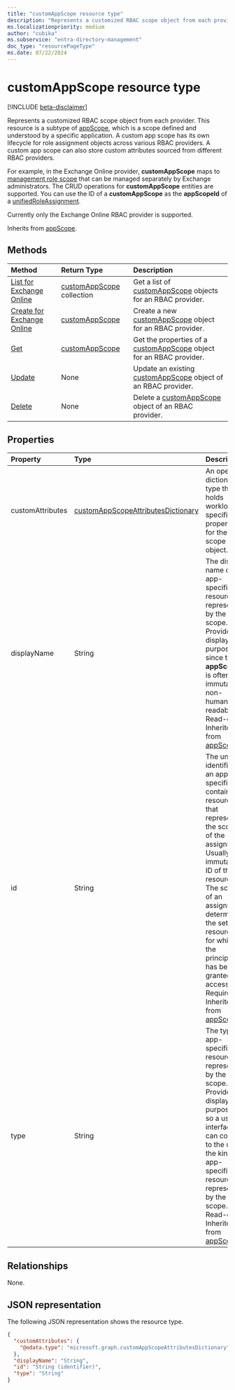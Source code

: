 ```yaml
---
title: "customAppScope resource type"
description: "Represents a customized RBAC scope object from each provider."
ms.localizationpriority: medium
author: "cubika"
ms.subservice: "entra-directory-management"
doc_type: "resourcePageType"
ms.date: 07/22/2024
---
```


# customAppScope resource type

[!INCLUDE [beta-disclaimer](../../includes/beta-disclaimer.md)]

Represents a customized RBAC scope object from each provider. This resource is a subtype of [appScope](appscope.md), which is a scope defined and understood by a specific application. A custom app scope has its own lifecycle for role assignment objects across various RBAC providers. A custom app scope can also store custom attributes sourced from different RBAC providers.

For example, in the Exchange Online provider, **customAppScope** maps to [management role scope](/exchange/understanding-management-role-scopes-exchange-2013-help) that can be managed separately by Exchange administrators. The CRUD operations for **customAppScope** entities are supported. You can use the ID of a **customAppScope** as the **appScopeId** of a [unifiedRoleAssignment](unifiedroleassignment.md).

Currently only the Exchange Online RBAC provider is supported.

Inherits from [appScope](appscope.md).

## Methods

| Method       | Return Type | Description |
|:-------------|:------------|:------------|
| [List for Exchange Online](../api/unifiedrbacapplication-list-customappscopes.md) | [customAppScope](customappscope.md) collection | Get a list of [customAppScope](../resources/customappscope.md) objects for an RBAC provider. |
| [Create for Exchange Online](../api/unifiedrbacapplication-post-customappscope.md) | [customAppScope](customappscope.md) | Create a new [customAppScope](../resources/customappscope.md) object for an RBAC provider. |
| [Get](../api/customappscope-get.md) | [customAppScope](customappscope.md) | Get the properties of a [customAppScope](../resources/customappscope.md) object for an RBAC provider. |
| [Update](../api/customappscope-update.md)| None | Update an existing [customAppScope](../resources/customappscope.md) object of an RBAC provider.|
| [Delete](../api/customappscope-delete.md) | None | Delete a [customAppScope](../resources/customappscope.md) object of an RBAC provider. |

## Properties

| Property | Type | Description |
|:-------- |:---- |:----------- |
| customAttributes | [customAppScopeAttributesDictionary](customappscopeattributesdictionary.md) | An open dictionary type that holds workload-specific properties for the scope object. |
| displayName | String | The display name of the app-specific resource represented by the app scope. Provided for display purposes since the **appScopeId** is often an immutable, non-human-readable ID. Read-only. Inherited from [appScope](appscope.md). |
| id | String | The unique identifier of an app-specific container or resource that represents the scope of the assignment. Usually the immutable ID of the resource. The scope of an assignment determines the set of resources for which the principal has been granted access. Required. Inherited from [appScope](appscope.md). |
| type | String | The type of app-specific resource represented by the app scope. Provided for display purposes, so a user interface can convey to the user the kind of app-specific resource represented by the app scope. Read-only. Inherited from [appScope](appscope.md). |

## Relationships

None.

## JSON representation

The following JSON representation shows the resource type.
<!-- {
  "blockType": "resource",
  "keyProperty": "id",
  "@odata.type": "microsoft.graph.customAppScope"
}
-->
```json
{
  "customAttributes": {
    "@odata.type": "microsoft.graph.customAppScopeAttributesDictionary"
  },
  "displayName": "String",
  "id": "String (identifier)",
  "type": "String"
}
```
